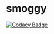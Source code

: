 # smoggy

[![Codacy Badge](https://api.codacy.com/project/badge/Grade/426b17e0f45e423fa964940f897588cd)](https://app.codacy.com/app/grzegorz.gornisiewicz/smoggy?utm_source=github.com&utm_medium=referral&utm_content=grzegorz-gornisiewicz/smoggy&utm_campaign=Badge_Grade_Settings)